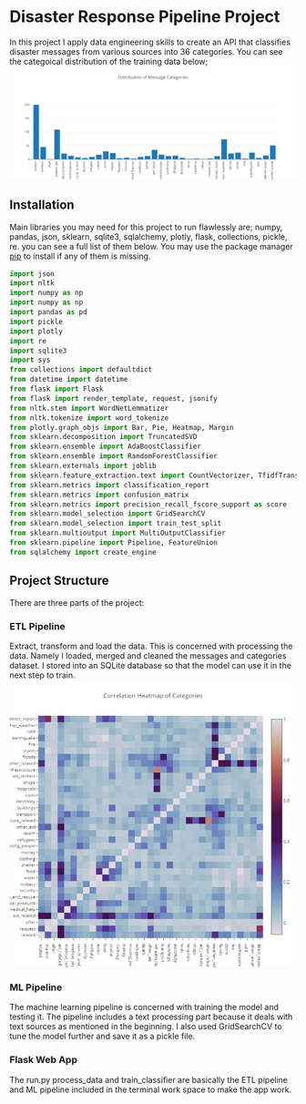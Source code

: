 # Disaster Response Pipeline Project

In this project I apply data engineering skills to create an API that classifies disaster messages from various sources into 36 categories. You can see the categoical distribution of the training data below;
![alt text](https://github.com/elifgerdan/disasterpipeline/blob/main/cats.png?raw=true)

## Installation
Main libraries you may need for this project to run flawlessly are; numpy, pandas, json, sklearn, sqlite3, sqlalchemy, plotly, flask, collections, pickle, re. you can see a full list of them below. You may use the package manager [pip](https://pip.pypa.io/en/stable/) to install if any of them is missing.
```python
import json
import nltk
import numpy as np
import numpy as np 
import pandas as pd
import pickle
import plotly
import re
import sqlite3
import sys
from collections import defaultdict
from datetime import datetime
from flask import Flask
from flask import render_template, request, jsonify
from nltk.stem import WordNetLemmatizer
from nltk.tokenize import word_tokenize
from plotly.graph_objs import Bar, Pie, Heatmap, Margin
from sklearn.decomposition import TruncatedSVD
from sklearn.ensemble import AdaBoostClassifier
from sklearn.ensemble import RandomForestClassifier
from sklearn.externals import joblib
from sklearn.feature_extraction.text import CountVectorizer, TfidfTransformer
from sklearn.metrics import classification_report
from sklearn.metrics import confusion_matrix
from sklearn.metrics import precision_recall_fscore_support as score
from sklearn.model_selection import GridSearchCV
from sklearn.model_selection import train_test_split
from sklearn.multioutput import MultiOutputClassifier
from sklearn.pipeline import Pipeline, FeatureUnion
from sqlalchemy import create_engine
```

## Project Structure
There are three parts of the project:
### ETL Pipeline
Extract, transform and load the data. This is concerned with processing the data. Namely I loaded, merged and cleaned the messages and categories dataset. I stored into an SQLite database so that the model can use it in the next step to train. 
![alt text](https://github.com/elifgerdan/disasterpipeline/blob/main/heat.png?raw=true)


### ML Pipeline
The machine learning pipeline is concerned with training the model and testing it. The pipeline includes a text processing part because it deals with text sources as mentioned in the beginning. I also used GridSearchCV to tune the model further and save it as a pickle file.
### Flask Web App
The run.py process_data and train_classifier are basically the ETL pipeline and ML pipeline included in the terminal work space to make the app work.


